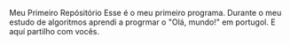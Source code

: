 Meu Primeiro Repósitório
Esse é o meu primeiro programa. Durante o meu estudo de algoritmos aprendi a progrmar o "Olá, mundo!" em portugol. E aquí partilho com vocês.
